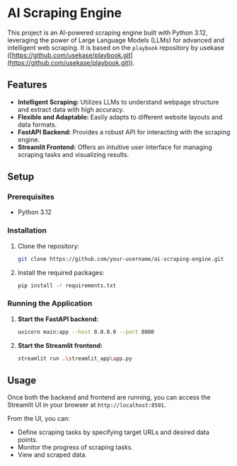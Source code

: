 # AI Scraping Engine

This project is an AI-powered scraping engine built with Python 3.12, leveraging the power of Large Language Models (LLMs) for advanced and intelligent web scraping. It is based on the `playbook` repository by usekase ([https://github.com/usekase/playbook.git](https://github.com/usekase/playbook.git)).

## Features

* **Intelligent Scraping:** Utilizes LLMs to understand webpage structure and extract data with high accuracy.
* **Flexible and Adaptable:** Easily adapts to different website layouts and data formats.
* **FastAPI Backend:** Provides a robust API for interacting with the scraping engine.
* **Streamlit Frontend:** Offers an intuitive user interface for managing scraping tasks and visualizing results.

## Setup

### Prerequisites

* Python 3.12

### Installation

1. Clone the repository:
   ```bash
   git clone https://github.com/your-username/ai-scraping-engine.git 
   ```
2. Install the required packages:
   ```bash
   pip install -r requirements.txt
   ```

### Running the Application

1. **Start the FastAPI backend:**
   ```bash
   uvicorn main:app --host 0.0.0.0 --port 8000
   ```
2. **Start the Streamlit frontend:**
   ```bash
   streamlit run .\streamlit_app\app.py 
   ```

## Usage

Once both the backend and frontend are running, you can access the Streamlit UI in your browser at `http://localhost:8501`. 

From the UI, you can:

* Define scraping tasks by specifying target URLs and desired data points.
* Monitor the progress of scraping tasks.
* View and scraped data.
